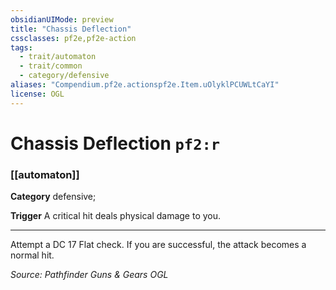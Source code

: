 ```yaml
---
obsidianUIMode: preview
title: "Chassis Deflection"
cssclasses: pf2e,pf2e-action
tags:
  - trait/automaton
  - trait/common
  - category/defensive
aliases: "Compendium.pf2e.actionspf2e.Item.uOlyklPCUWLtCaYI"
license: OGL
---
```

# Chassis Deflection `pf2:r`

### [[automaton]]

**Category** defensive; 




**Trigger** A critical hit deals physical damage to you.

* * *

Attempt a DC 17 Flat check. If you are successful, the attack becomes a normal hit.

*Source: Pathfinder Guns & Gears*
*OGL*